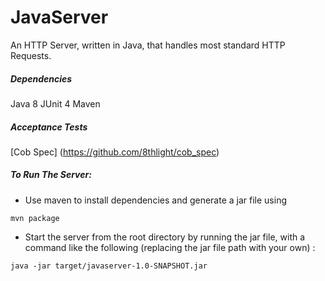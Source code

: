# JavaServer

An HTTP Server, written in Java, that handles most standard HTTP Requests.

##### Dependencies

Java 8
JUnit 4
Maven

##### Acceptance Tests

[Cob Spec] (https://github.com/8thlight/cob_spec)

##### To Run The Server:

- Use maven to install dependencies and generate a jar file using
```
mvn package
```

- Start the server from the root directory by running the jar file, with a command like the following (replacing the jar file path with your own) :
```
java -jar target/javaserver-1.0-SNAPSHOT.jar
```

